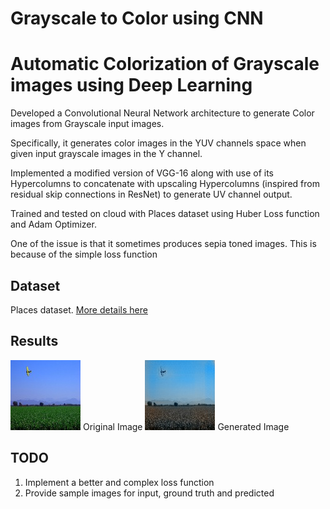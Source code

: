 # Grayscale to Color using CNN
# Automatic Colorization of Grayscale images using Deep Learning

Developed a Convolutional Neural Network architecture to generate Color images from Grayscale input images.

Specifically, it generates color images in the YUV channels space when given input grayscale images in the Y channel.

Implemented a modified version of VGG-16 along with use of its Hypercolumns to concatenate with upscaling Hypercolumns (inspired from residual skip connections in ResNet) to generate UV channel output.

Trained and tested on cloud with Places dataset using Huber Loss function and Adam Optimizer.

One of the issue is that it sometimes produces sepia toned images. This is because of the simple loss function
## Dataset
Places dataset. [More details here](http://places.csail.mit.edu/)

## Results
![original](images/original_good/0ace9ac43c13bf3acbab51f115282c37.jpg "Original Image") Original Image
![generated](images/generated_good/100_91.jpg "Generated Image") Generated Image

## TODO
1. Implement a better and complex loss function
2. Provide sample images for input, ground truth and predicted
